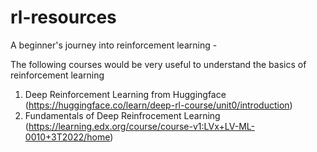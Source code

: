# rl-resources

A beginner's journey into reinforcement learning - 

The following courses would be very useful to understand the basics of reinforcement learning
1. Deep Reinforcement Learning from Huggingface (https://huggingface.co/learn/deep-rl-course/unit0/introduction)
2. Fundamentals of Deep Reinfrocement Learning (https://learning.edx.org/course/course-v1:LVx+LV-ML-0010+3T2022/home)
